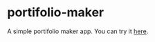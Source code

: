 # portifolio-maker
A simple portifolio maker app. You can try it [here](https://portifolio-maker.web.app/).